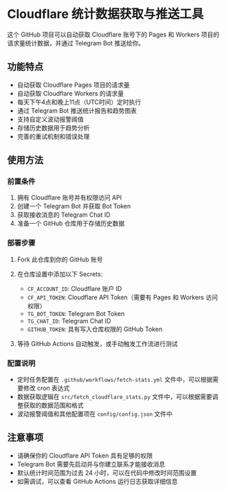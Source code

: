 # Cloudflare 统计数据获取与推送工具

这个 GitHub 项目可以自动获取 Cloudflare 账号下的 Pages 和 Workers 项目的请求量统计数据，并通过 Telegram Bot 推送给你。

## 功能特点

- 自动获取 Cloudflare Pages 项目的请求量
- 自动获取 Cloudflare Workers 的请求量
- 每天下午4点和晚上11点（UTC时间）定时执行
- 通过 Telegram Bot 推送统计报告和趋势图表
- 支持自定义波动报警阈值
- 存储历史数据用于趋势分析
- 完善的重试机制和错误处理

## 使用方法

### 前置条件

1. 拥有 Cloudflare 账号并有权限访问 API
2. 创建一个 Telegram Bot 并获取 Bot Token
3. 获取接收消息的 Telegram Chat ID
4. 准备一个 GitHub 仓库用于存储历史数据

### 部署步骤

1. Fork 此仓库到你的 GitHub 账号
2. 在仓库设置中添加以下 Secrets:
   - `CF_ACCOUNT_ID`: Cloudflare 账户 ID
   - `CF_API_TOKEN`: Cloudflare API Token（需要有 Pages 和 Workers 访问权限）
   - `TG_BOT_TOKEN`: Telegram Bot Token
   - `TG_CHAT_ID`: Telegram Chat ID
   - `GITHUB_TOKEN`: 具有写入仓库权限的 GitHub Token

3. 等待 GitHub Actions 自动触发，或手动触发工作流进行测试

### 配置说明

- 定时任务配置在 `.github/workflows/fetch-stats.yml` 文件中，可以根据需要修改 cron 表达式
- 数据获取逻辑在 `src/fetch_cloudflare_stats.py` 文件中，可以根据需要调整获取的数据范围和格式
- 波动报警阈值和其他配置项在 `config/config.json` 文件中

## 注意事项

- 请确保你的 Cloudflare API Token 具有足够的权限
- Telegram Bot 需要先启动并与你建立联系才能接收消息
- 默认统计时间范围为过去 24 小时，可以在代码中修改时间范围设置
- 如需调试，可以查看 GitHub Actions 运行日志获取详细信息
  
